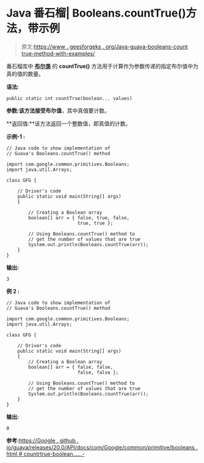 # Java 番石榴| Booleans.countTrue()方法，带示例

> 原文:[https://www . geesforgeks . org/Java-guava-booleans-count true-method-with-examples/](https://www.geeksforgeeks.org/java-guava-booleans-counttrue-method-with-examples/)

番石榴库中 **[布尔类](https://www.geeksforgeeks.org/booleans-class-guava-java/)** 的 **countTrue()** 方法用于计算作为参数传递的指定布尔值中为真的值的数量。

**语法:**

```
public static int countTrue(boolean... values)

```

**参数:**该方法接受**布尔值**，其中真值要计数。

**返回值:**该方法返回一个整数值，即真值的计数。

**示例-1 :**

```
// Java code to show implementation of
// Guava's Booleans.countTrue() method

import com.google.common.primitives.Booleans;
import java.util.Arrays;

class GFG {

    // Driver's code
    public static void main(String[] args)
    {

        // Creating a Boolean array
        boolean[] arr = { false, true, false,
                          true, true };

        // Using Booleans.countTrue() method to
        // get the number of values that are true
        System.out.println(Booleans.countTrue(arr));
    }
}
```

**输出:**

```
3

```

**例 2 :**

```
// Java code to show implementation of
// Guava's Booleans.countTrue() method

import com.google.common.primitives.Booleans;
import java.util.Arrays;

class GFG {

    // Driver's code
    public static void main(String[] args)
    {
        // Creating a Boolean array
        boolean[] arr = { false, false,
                          false, false };

        // Using Booleans.countTrue() method to
        // get the number of values that are true
        System.out.println(Booleans.countTrue(arr));
    }
}
```

**输出:**

```
0

```

**参考:**[https://Google . github . io/guava/releases/20.0/API/docs/com/Google/common/primitive/booleans . html # countrtrue-boolean……-](https://google.github.io/guava/releases/20.0/api/docs/com/google/common/primitives/Booleans.html#countTrue-boolean...-)